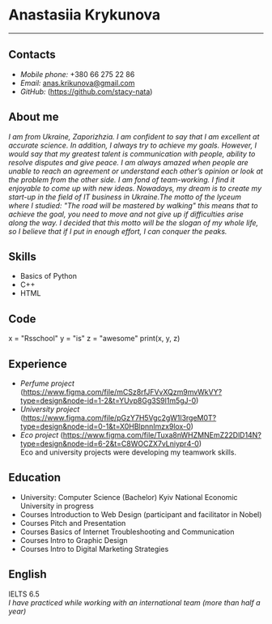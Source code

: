 # Anastasiia Krykunova

---------

## Contacts

- *Mobile phone:* +380 66 275 22 86
- *Email:* <anas.krikunova@gmail.com>
- *GitHub:* (<https://github.com/stacy-nata>)

## About me

 *I am from Ukraine, Zaporizhzia. I am confident to say that I am excellent at accurate science. In addition, I always try to achieve my goals. However, I would say that my greatest talent is communication with people, ability to resolve disputes and give peace. I am always amazed when people are unable to reach an agreement or understand each other’s opinion or look at the problem from the other side. I am fond of team-working. I find it enjoyable to come up with new ideas. Nowadays, my dream is to create my start-up in the field of IT business in Ukraine.The motto of the lyceum where I studied: "The road will be mastered by walking" this means that to achieve the goal, you need to move and not give up if difficulties arise along the way. I decided that this motto will be the slogan of my whole life, so I believe that if I put in enough effort, I can conquer the peaks.*

## Skills

- Basics of Python
- C++
- HTML

## Code

x = "Rsschool"
y = "is"
z = "awesome"
print(x, y, z)

## Experience

- *Perfume project* (<https://www.figma.com/file/mCSz8rfJFVvXQzm9mvWkVY?type=design&node-id=1-2&t=YUvp8Gg3S9l1m5gJ-0>)
- *University project* (<https://www.figma.com/file/pGzY7H5Vgc2gW1l3rgeM0T?type=design&node-id=0-1&t=X0HBlpnnImzx9lox-0>)
- *Eco project* (<https://www.figma.com/file/Tuxa8nWHZMNEmZ22DlD14N?type=design&node-id=6-2&t=C8WOCZX7vLniypr4-0>) \
Eco and university projects were developing my teamwork skills.

## Education

- University:  Computer Science (Bachelor) Kyiv National Economic University in progress
- Courses Introduction to Web Design (participant and facilitator in Nobel)
- Courses Pitch and Presentation
- Courses Basics of Internet Troubleshooting and Communication
- Courses Intro to Graphic Design
- Courses Intro to Digital Marketing Strategies

## English

IELTS 6.5 \
*I have practiced while working with an international team (more than half a year)*

